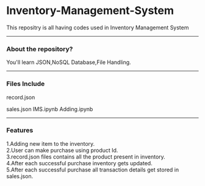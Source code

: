 # Inventory-Management-System
This repositry is all having codes used in Inventory Management System

------
### About the repository?
You'll learn JSON,NoSQL Database,File Handling.

------

### Files Include
record.json

sales.json
IMS.ipynb
Adding.ipynb

-------

### Features
1.Adding new item to the inventory.                                                                                                                                                 
2.User can make purchase using product Id.                                                                                                                                         
3.record.json files contains all the product present in inventory.                                                                                                                 
4.After each successful purchase inventory gets updated.                                                                                                                           
5.After each successful purchase all transaction details get stored in sales.json.                                                                                                 

###
